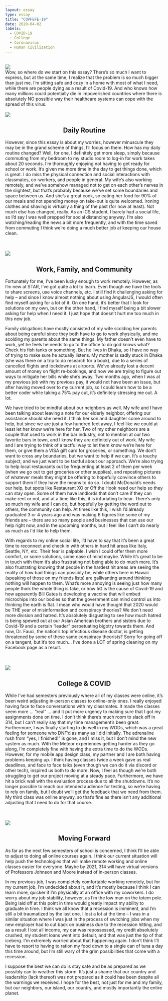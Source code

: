 ```yaml
---
layout: essay
type: essay
title: "COVFEFE-19"
date: 2020-04-02
labels:
  - COVID-19
  - College
  - Coronavirus
  - Human Civilization
---
```


<br>

<img class="ui medium centered circular fluid image" src="../images/covfefe-virus.jpg">
<br>
Wow, so where do we start on this essay? There’s so much I want to express, but at the same time, I realize that the problem is so much bigger than just me. I’m sitting safe and cozy in a home with most of what I need, while there are people dying as a result of Covid-19. And who knows how many millions could potentially die in impoverished countries where there is absolutely NO possible way their healthcare systems can cope with the spread of this virus. 
<br>
<div class="ui divider"></div>
<br>

<img class="ui small centered circular fluid image" src="../images/covfefe-daily.jpg">
<h2 align="center">Daily Routine</h2>

However, since this essay is about my worries, however minuscule they may be in the grand scheme of things, I’ll focus on them. How has my daily routine changed? Well, for one, I definitely get more sleep, simply because commuting from my bedroom to my studio room to log-in for work takes about 20 seconds. I’m thoroughly enjoying not having to get ready for school or work. It’s given me more time in the day to get things done, which is great. I do miss the physical connection and social interactions with classmates, co-workers, and people in general. My wife’s also working remotely, and we’ve somehow managed not to get on each other’s nerves in the slightest, but that’s probably because we’ve set some boundaries and space between us. And she’s a great cook, so eating her food for 90% of our meals and not spending money on take-out is quite welcomed. Ironing clothes and shaving is virtually a thing of the past (for now at least). Not much else has changed, really. As an ICS student, I barely had a social life, so I’d say I was well prepped for social distancing anyway. I’m also watching/reading the news a bit more frequently, and with the time saved from commuting I think we’re doing a much better job at keeping our house clean.

<br>
<div class="ui divider"></div>
<br>

<img class="ui small centered circular fluid image" src="../images/covfefe-community.png">

<h2 align="center">Work, Family, and Community</h2>
 
Fortunately for me, I’ve been lucky enough to work remotely. However, as I’m new at STAR, I’ve got quite a lot to learn. Even though we have the tools to share screens, use voice channels, etc. I still find it challenging asking for help – and since I know almost nothing about using AngularJS, I would often find myself asking for a lot of it. On one hand, it’s better that I look for solutions on my own, but on the other hand, I find myself being a bit slower asking for help when I need it. I just hope that doesn’t hurt me too much in this new job.

Family obligations have mostly consisted of my wife scolding her parents about being careful since they both have to go to work physically,  and me scolding my parents about the same things. My father doesn’t even have to work, yet he feels he needs to go to the office to do god knows what? Check his fish tanks or something. But he lives in Dhaka, so I have no way of trying to make sure he actually listens. My mother is sadly stuck in Dhaka (she was there on a trip to do research for a book), due to a series of cancelled flights and lockdowns at airports. We’ve already lost a decent amount of money on flight re-bookings, and now we are trying to figure out ways to mitigate her bills while she’s away. Two months ago, when I was at my previous job with my previous pay, it would not have been an issue, but after having moved over to my current job, so I could learn how to be a better coder while taking a 75% pay cut, it’s definitely stressing me out. A lot. 

We have tried to be mindful about our neighbors as well. My wife and I have been talking about leaving a note for our elderly neighbor, offering our assistance should she need it. I think her son and daughter come around to help, but since we are just a few hundred feet away, I feel like we could at least let her know we’re here for her. Two of my other neighbors are a couple that used to work in the bar industry, not to mention at our two favorite bars in town, and I know they are definitely out of work. My wife and I are trying to think of a tactful way to let them know we’re here for them, or give them a VISA gift card for groceries, or something. We don’t want to cross any boundaries, but we want to help if we can. It’s a touchy subject, and we just want to be tactful about our approach. We’re also trying to help local restaurants out by frequenting at least 2 of them per week (when we go out to get groceries or other supplies), and reposting pictures of whatever meals they might be offering to hopefully convince others to support them if they have the means to do so. I doubt McDonald’s needs our help, but spots like Restaurant XO or Off the Hook need our help so they can stay open. Some of them have landlords that don’t care if they can make rent or not, and at a time like this, it is infuriating to hear. There’s only so much my wife and I can do, but hopefully by getting the word out to others, the community can help. At times like this, I wish I’d already graduated 3 or 4 years ago and was making 6 figures like some of my friends are – there are so many people and businesses that can use our help right now, and in the upcoming months, but I feel like I can’t do nearly as much as I'd like to help them.

With regards to my online social life, I’d have to say that it’s been a great time to reconnect and check in with others in hard hit areas like Italy, Seattle, NY, etc. Their fear is palpable. I wish I could offer them more comfort, or some solutions, some ease of mind maybe. While it’s great to be in touch with them it’s also frustrating not being able to do much more. It’s also frustrating knowing that people in the hardest hit areas are seeing the reality of how bad things can possibly be, while others here in Hawaii (speaking of those on my friends lists) are gallivanting around thinking nothing will happen to them. What’s more annoying is seeing just how many people think the whole thing is fake, or how 5G is the cause of Covid-19 and how apparently Bill Gates is developing a vaccine that will embed microchips into our bodies so that the government can mind control us into thinking the earth is flat. I mean who would have thought that 2020 would be THE year of misinformation and conspiracy theories? We don’t need more division and hatred. It’s absolutely disgusting to see how much hatred is being spewed out at our Asian American brothers and sisters due to Covid-19 and a certain “leader” perpetuating bigotry towards them. And now, Dr. Fauci, the nation’s top infectious disease doctor, is getting threatened by some of these same conspiracy theorists? Sorry for going off on a tangent, but it’s too much…  I’ve done a LOT of spring cleaning on my Facebook page as a result. 

<br>
<div class="ui divider"></div>
<br>

<img class="ui small centered circular fluid image" src="../images/covfefe-UHM.jpg">

<h2 align="center">College & COVID</h2>

While I’ve had semesters previously where all of my classes were online, it’s been weird adjusting in-person classes to online-only ones. I really enjoyed having face to face conversations with my classmates. It made the classes seem more … “real” … and it put more urgency to making sure that I got my assignments done on time. I don’t think there’s much room to slack off in 314, but I can’t really say that my time management’s been great. Furthermore, I was finally starting to do well in my WODs, which was a great feeling for someone who DNF’d as many as I did initially. The adrenaline rush from “yes, I finished!” is gone, and I miss it, but I don’t mind the new system as much. With the Meteor experiences getting harder as they go along, I’m completely fine with having the extra time to do the WODs. However, for my mobile app design class, my partner and I are both having problems keeping up. I think having classes twice a week gave us real deadlines, and face to face talks (even though we can do it via discord or other tech), inspired us both to do more. Now, I feel as though we’re both struggling to get our project moving at a steady pace. Furthermore, we have hit a brick wall with the evaluation process due to all the shutdowns. It’s no longer possible to reach our intended audience for testing, so we’re having to rely on family, but I doubt we’ll get the feedback that we need from them. My third class was online anyway, so that’s fine as there isn’t any additional adjusting that I need to do for that course.

<br>
<div class="ui divider"></div>
<br>

<img class="ui small centered circular fluid image" src="../images/covfefe-forward.jpg">

<h2 align="center">Moving Forward</h2>

As far as the next few semesters of school is concerned, I think I’ll be able to adjust to doing all online courses again. I think our current situation will help push the technologies that will make remote working and online classes easier for everyone. Maybe by 2021, 314 will have virtual versions of Professors Johnson and Moore instead of in-person classes. 

In my previous job, I was completely comfortable working remotely, but for my current job, I’m undecided about it, and it’s mostly because I think I can learn more, quicker if I’m physically at an office with my coworkers. I do worry about my job stability, however, as I’m the low man on the totem pole. Being laid off at this point in time would greatly impact my ability to graduate in time. I think we all know that a recession is imminent, and I’m still a bit traumatized by the last one. I lost a lot at the time – I was in a similar situation where I was just in the process of switching jobs when my new employer had to cut back on business due to the recession hitting, and as a result I lost all income, my car was repossessed, my credit absolutely crushed, my student loans went into default, and that was just the tip of that iceberg. I'm extremely worried about that happening again. I don’t think I’ll have to resort to having to ration my food down to a single can of tuna a day this time around, but I’m still wary of the grim possibilities that come with a recession. 

I suppose the best we can do is stay safe and be as prepared as we possibly can to weather this storm. It’s just a shame that our country and leadership (lack thereof) was not prepared as it could hae been despite all the warnings we received. I hope for the best, not just for me and my family, but our neighbors, our island, our country, and mostly importantly the entire planet.  


<br>
<br>

